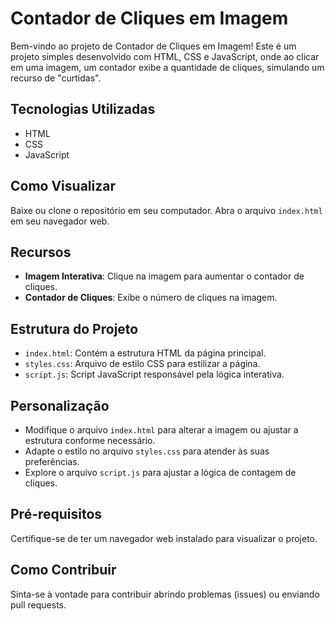 # Contador de Cliques em Imagem

Bem-vindo ao projeto de Contador de Cliques em Imagem! Este é um projeto simples desenvolvido com HTML, CSS e JavaScript, onde ao clicar em uma imagem, um contador exibe a quantidade de cliques, simulando um recurso de "curtidas".

## Tecnologias Utilizadas

- HTML
- CSS
- JavaScript

## Como Visualizar

Baixe ou clone o repositório em seu computador.
Abra o arquivo `index.html` em seu navegador web.

## Recursos

- **Imagem Interativa**: Clique na imagem para aumentar o contador de cliques.
- **Contador de Cliques**: Exibe o número de cliques na imagem.

## Estrutura do Projeto

- `index.html`: Contém a estrutura HTML da página principal.
- `styles.css`: Arquivo de estilo CSS para estilizar a página.
- `script.js`: Script JavaScript responsável pela lógica interativa.

## Personalização

- Modifique o arquivo `index.html` para alterar a imagem ou ajustar a estrutura conforme necessário.
- Adapte o estilo no arquivo `styles.css` para atender às suas preferências.
- Explore o arquivo `script.js` para ajustar a lógica de contagem de cliques.

## Pré-requisitos

Certifique-se de ter um navegador web instalado para visualizar o projeto.

## Como Contribuir

Sinta-se à vontade para contribuir abrindo problemas (issues) ou enviando pull requests.